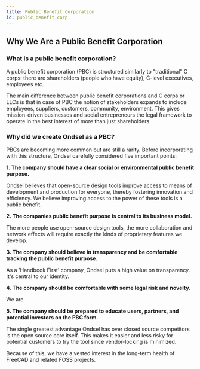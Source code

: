```yaml
---
title: Public Benefit Corporation
id: public_benefit_corp
---
```


## Why We Are a Public Benefit Corporation

### What is a public benefit corporation?

A public benefit corporation (PBC) is structured similarly to "traditional" C corps: there are shareholders (people who have equity), C-level executives, employees etc. 

The main difference between public benefit corporations and C corps or LLCs is that in case of PBC the notion of stakeholders expands to include employees, suppliers, customers, community, environment. This gives mission-driven businesses and social entrepreneurs the legal framework to operate in the best interest of more than just shareholders.

### Why did we create Ondsel as a PBC?

PBCs are becoming more common but are still a rarity. Before incorporating with this structure, Ondsel carefully considered five important points:

**1. The company should have a clear social or environmental public benefit purpose.**

Ondsel believes that open-source design tools improve access to means of development and production for everyone, thereby fostering innovation and efficiency. We believe improving access to the power of these tools is a public benefit.

**2. The companies public benefit purpose is central to its business model.**

The more people use open-source design tools, the more collaboration and network effects will require exactly the kinds of proprietary features we develop.

**3. The company should believe in transparency and be comfortable tracking the public benefit purpose.**

As a 'Handbook First' company, Ondsel puts a high value on transparency. It's central to our identity.

**4. The company should be comfortable with some legal risk and novelty.**

We are.

**5. The company should be prepared to educate users, partners, and potential investors on the PBC form.**

The single greatest advantage Ondsel has over closed source competitors is the open source core itself. This makes it easier and less risky for potential customers to try the tool since vendor-locking is minimized.

Because of this, we have a vested interest in the long-term health of FreeCAD and related FOSS projects.
